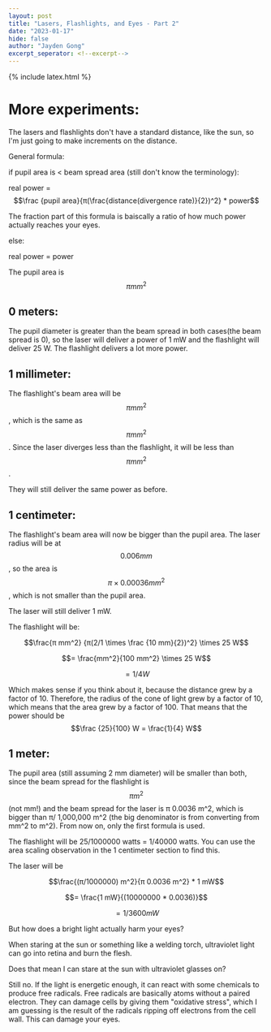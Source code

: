 ```yaml
---
layout: post
title: "Lasers, Flashlights, and Eyes - Part 2"
date: "2023-01-17"
hide: false
author: "Jayden Gong"
excerpt_seperator: <!--excerpt-->
---
```


<head>
  {% include latex.html %}
</head>

# More experiments: 

The lasers and flashlights don't have a standard distance, like the sun, so I'm just going to make increments on the distance.

General formula:

if pupil area is < beam spread area (still don't know the terminology):

real power = $$\frac {pupil area}{π(\frac{distance(divergence rate)}{2})^2} * power$$

The fraction part of this formula is baiscally a ratio of how much power actually reaches your eyes.

else:

real power = power

<!--excerpt-->

The pupil area is $$π mm^2$$

## 0 meters:

The pupil diameter is greater than the beam spread in both cases(the beam spread is 0), so the laser will deliver a power of 1 mW and the flashlight will deliver 25 W. The flashlight delivers a lot more power.

## 1 millimeter:

The flashlight's beam area will be $$π mm^2$$, which is the same as $$π mm^2$$. Since the laser diverges less than the flashlight, it will be less than $$π mm^2$$.

They will still deliver the same power as before.

## 1 centimeter:

The flashlight's beam area will now be bigger than the pupil area.
The laser radius will be at $$0.006 mm$$, so the area is $$π \times 0.00036 mm^2$$,
which is not smaller than the pupil area.

The laser will still deliver 1 mW.

The flashlight will be:

$$\frac{π mm^2} {π(2/1 \times \frac {10 mm}{2})^2} \times 25 W$$

$$= \frac{mm^2}{100 mm^2} \times 25 W$$

$$= 1/4 W$$

Which makes sense if you think about it,
because the distance grew by a factor of 10.
Therefore, the radius of the cone of light grew by a factor of 10,
which means that the area grew by a factor of 100.
That means that the power should be $$\frac {25}{100} W = \frac{1}{4} W$$

## 1 meter:

The pupil area (still assuming 2 mm diameter) will be smaller than both,
since the beam spread for the flashlight is $$π  m^2$$ (not mm!)
and the beam spread for the laser is π 0.0036 m^2, which is bigger than π/ 1,000,000 m^2
(the big denominator is from converting from mm^2 to m^2). From now on, only the first formula is used.

The flashlight will be 25/1000000 watts = 1/40000 watts. You can use the area scaling observation in the 1 centimeter section to find this.

The laser will be

$$\frac{(π/1000000) m^2}{π 0.0036 m^2} * 1 mW$$

$$= \frac{1 mW}{(10000000 * 0.0036)}$$

$$= 1/3600 mW$$

But how does a bright light actually harm your eyes?

When staring at the sun or something like a welding torch, ultraviolet light can go into retina and burn the flesh.

Does that mean I can stare at the sun with ultraviolet glasses on?

Still no. If the light is energetic enough, it can react with some chemicals to produce free radicals. Free radicals are basically atoms without a paired electron. They can damage cells by giving them "oxidative stress", which I am guessing is the result of the radicals ripping off electrons from the cell wall. This can damage your eyes.